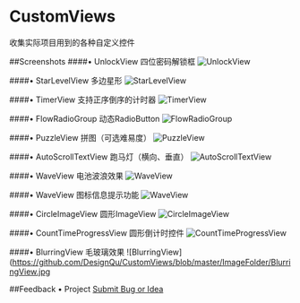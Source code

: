 # CustomViews 
收集实际项目用到的各种自定义控件

##Screenshots
####• UnlockView 四位密码解锁框
![UnlockView](https://github.com/DesignQu/CustomViews/blob/master/ImageFolder/UnlockView.jpg "UnlockView")

####• StarLevelView 多边星形
![StarLevelView](https://github.com/DesignQu/CustomViews/blob/master/ImageFolder/StarLevelView.jpg "StarLevelView")

####• TimerView 支持正序倒序的计时器
![TimerView](https://github.com/DesignQu/CustomViews/blob/master/ImageFolder/TimerView.jpg "TimerView")

####• FlowRadioGroup 动态RadioButton
![FlowRadioGroup](https://github.com/DesignQu/CustomViews/blob/master/ImageFolder/FlowRadioGroup.jpg "FlowRadioGroup")

####• PuzzleView 拼图（可选难易度）
![PuzzleView](https://github.com/DesignQu/CustomViews/blob/master/ImageFolder/PuzzleView.jpg "PuzzleView")

####• AutoScrollTextView 跑马灯（横向、垂直）
![AutoScrollTextView](https://github.com/DesignQu/CustomViews/blob/master/ImageFolder/AutoScrollTextView.jpg "AutoScrollTextView")

####• WaveView 电池波浪效果
![WaveView](https://github.com/DesignQu/CustomViews/blob/master/ImageFolder/WaveView.jpg "WaveView")

####• WaveView 图标信息提示功能
![WaveView](https://github.com/DesignQu/CustomViews/blob/master/ImageFolder/WaveView.jpg "WaveView")

####• CircleImageView 圆形ImageView
![CircleImageView](https://github.com/DesignQu/CustomViews/blob/master/ImageFolder/CircleImageView.jpg "CircleImageView")

####• CountTimeProgressView 圆形倒计时控件
![CountTimeProgressView](https://github.com/DesignQu/CustomViews/blob/master/ImageFolder/CountTimeProgressView.jpg "CountTimeProgressView")

####• BlurringView 毛玻璃效果
![BlurringView](https://github.com/DesignQu/CustomViews/blob/master/ImageFolder/BlurringView.jpg

##Feedback
•  Project  [Submit Bug or Idea](https://github.com/DesignQu/CustomViews/issues)  
